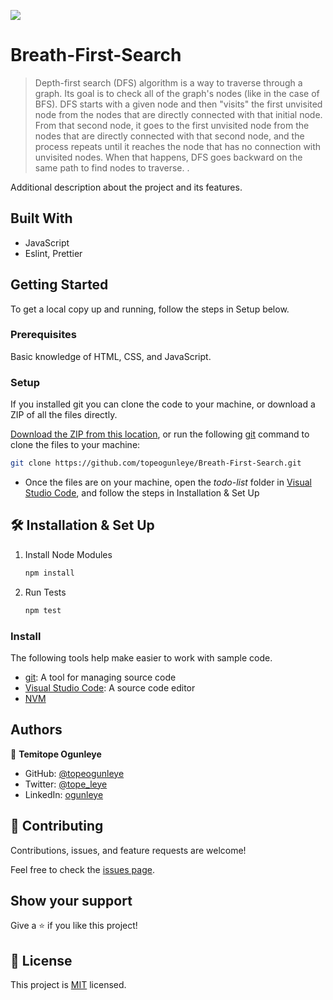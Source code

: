 ![](https://img.shields.io/badge/Microverse-blueviolet)

# Breath-First-Search

> Depth-first search (DFS) algorithm is a way to traverse through a graph. Its goal is to check all of the graph's nodes (like in the case of BFS). DFS starts with a given node and then "visits" the first unvisited node from the nodes that are directly connected with that initial node. From that second node, it goes to the first unvisited node from the nodes that are directly connected with that second node, and the process repeats until it reaches the node that has no connection with unvisited nodes. When that happens, DFS goes backward on the same path to find nodes to traverse. .

Additional description about the project and its features.

## Built With

- JavaScript
- Eslint, Prettier

## Getting Started
To get a local copy up and running, follow the steps in Setup below.

### Prerequisites
Basic knowledge of HTML, CSS, and JavaScript.

### Setup
If you installed git you can clone the code to your machine, or download a ZIP of all the files directly.

[Download the ZIP from this location](https://github.com/topeogunleye/Breath-First-Search/archive/refs/heads/main.zip), or run the following [git](https://git-scm.com/downloads) command to clone the files to your machine:

```bash
git clone https://github.com/topeogunleye/Breath-First-Search.git
```

- Once the files are on your machine, open the _todo-list_ folder in [Visual Studio Code](https://code.visualstudio.com/), and follow the steps in Installation & Set Up

## 🛠 Installation & Set Up

1. Install Node Modules

   ```sh
   npm install
   ```

2. Run Tests

   ```sh
   npm test
   ```

### Install

The following tools help make easier to work with sample code.

- [git](https://git-scm.com/downloads): A tool for managing source code
- [Visual Studio Code](https://code.visualstudio.com/): A source code editor
- [NVM](https://github.com/nvm-sh/nvm)

## Authors

👤 **Temitope Ogunleye**

- GitHub: [@topeogunleye](https://github.com/topeogunleye)
- Twitter: [@tope_leye](https://twitter.com/tope_leye)
- LinkedIn: [ogunleye](https://linkedin.com/in/ogunleye)

## 🤝 Contributing

Contributions, issues, and feature requests are welcome!

Feel free to check the [issues page](https://github.com/topeogunleye/Breath-First-Search/issues).

## Show your support

Give a ⭐️ if you like this project!


## 📝 License

This project is [MIT](./MIT.md) licensed.
